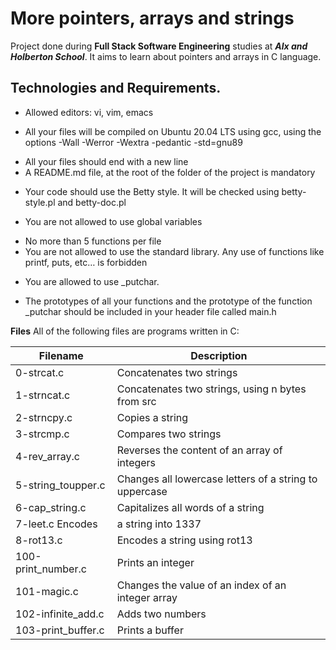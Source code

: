 # **More pointers, arrays and strings**

Project done during **Full Stack Software Engineering** studies at ***Alx and Holberton School***. It aims to learn about pointers and arrays in C language.


## **Technologies and Requirements**.

+ Allowed editors: vi, vim, emacs
- All your files will be compiled on Ubuntu 20.04 LTS using gcc, using the options -Wall -Werror -Wextra -pedantic -std=gnu89
+ All your files should end with a new line
+ A README.md file, at the root of the folder of the project is mandatory
* Your code should use the Betty style. It will be checked using betty-style.pl and betty-doc.pl
+ You are not allowed to use global variables
* No more than 5 functions per file
* You are not allowed to use the standard library. Any use of functions like printf, puts, etc… is forbidden
- You are allowed to use _putchar.
* The prototypes of all your functions and the prototype of the function _putchar should be included in your header file called main.h


**Files**
All of the following files are programs written in C:

|Filename|	Description|
|---------|------------|
|0-strcat.c|	Concatenates two strings
|1-strncat.c|	Concatenates two strings, using n bytes from src
|2-strncpy.c|	Copies a string
|3-strcmp.c|	Compares two strings
|4-rev_array.c|	Reverses the content of an array of integers
|5-string_toupper.c|	Changes all lowercase letters of a string to uppercase
|6-cap_string.c|	Capitalizes all words of a string
|7-leet.c	Encodes| a string into 1337
|8-rot13.c|	Encodes a string using rot13
|100-print_number.c|	Prints an integer
|101-magic.c|	Changes the value of an index of an integer array
|102-infinite_add.c|	Adds two numbers
|103-print_buffer.c|	Prints a buffer
